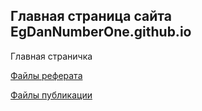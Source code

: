 ## Главная страница сайта EgDanNumberOne.github.io

Главная страничка

[Файлы реферата](https://github.com/EgDanNumberOne/REFERAT/blob/main/%D1%80%D0%B5%D1%84%D0%B5%D1%80%D0%B0%D1%82%20%D0%98%D0%A2.docx)

[Файлы публикации](https://github.com/EgDanNumberOne/REFERAT)
